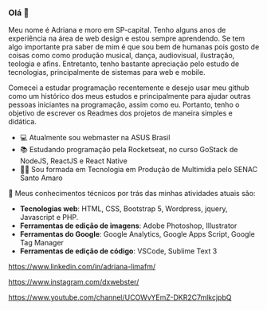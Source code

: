 ### Olá 👋

Meu nome é Adriana e moro em SP-capital. Tenho alguns anos de experiência na área de web design e estou sempre aprendendo. Se tem algo importante pra saber de mim é que sou bem de humanas pois gosto de coisas como como produção musical, dança, audiovisual, ilustração, teologia e afins. Entretanto, tenho bastante apreciação pelo estudo de tecnologias, principalmente de sistemas para web e mobile.

Comecei a estudar programação recentemente e desejo usar meu github como um histórico dos meus estudos e principalmente para ajudar outras pessoas iniciantes na programação, assim como eu. Portanto, tenho o objetivo de escrever os Readmes dos projetos de maneira simples e didática.

- 💻 Atualmente sou webmaster na ASUS Brasil
- 📚 Estudando programação pela Rocketseat, no curso GoStack de NodeJS, ReactJS e React Native
- 👩‍🎓 Sou formada em Tecnologia em Produção de Multimídia pelo SENAC Santo Amaro

💬 Meus conhecimentos técnicos por trás das minhas atividades atuais são:
- **Tecnologias web**: HTML, CSS, Bootstrap 5, Wordpress, jquery, Javascript e PHP.
- **Ferramentas de edição de imagens**: Adobe Photoshop, Illustrator
- **Ferramentas do Google**: Google Analytics, Google Apps Script, Google Tag Manager
- **Ferramentas de edição de código**: VSCode, Sublime Text 3
    
https://www.linkedin.com/in/adriana-limafm/

https://www.instagram.com/dxwebster/

https://www.youtube.com/channel/UCOWvYEmZ-DKR2C7mlkcjpbQ

